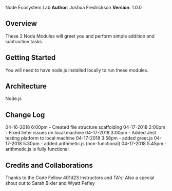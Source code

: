 Node Ecosystem Lab
**Author**: Joshua Fredrickson
**Version**: 1.0.0 

## Overview
These 2 Node Modules will greet you and perform simple addition and subtraction tasks.

## Getting Started
You will need to have node.js installed locally to run these modules.

## Architecture
Node.js

## Change Log
04-16-2018 6:00pm - Created file structure scaffolding
04-17-2018 2:00pm - Fixed linter issues on local machine
04-17-2018 3:00pm - Added Jest testing platform to local machine
04-17-2018 3:58pm - added greet.js
04-17-2018 5:30pm - added arithmetic.js (non-functional)
04-17-2018 5:45pm - arithmetic.js is fully functional
 
## Credits and Collaborations
Thanks to the Code Fellow 401d23 Instructors and TA's!  Also a special shout out to Sarah Bixler and Wyatt Pefley